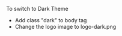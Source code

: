 To switch to Dark Theme
  - Add class "dark" to body tag 
  - Change the logo image to logo-dark.png
